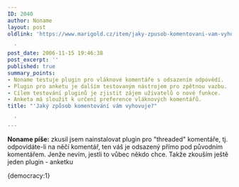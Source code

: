 ```yaml
---
ID: 2040
author: Noname
layout: post
oldlink: 'https://www.marigold.cz/item/jaky-zpusob-komentovani-vam-vyhovuje

  '
post_date: 2006-11-15 19:46:38
post_excerpt: ''
published: true
summary_points:
- Noname testuje plugin pro vláknové komentáře s odsazením odpovědí.
- Plugin pro anketu je dalším testovaným nástrojem pro zpětnou vazbu.
- Cílem testování pluginů je zjistit zájem uživatelů o nové funkce.
- Anketa má sloužit k určení preference vláknových komentářů.
title: "'Jaký způsob komentování vám vyhovuje?"

  '
---
```


<texy>**Noname píše:** zkusil jsem nainstalovat plugin pro "threaded" komentáře, tj. odpovídáte-li na něčí komentář, ten váš je odsazený přímo pod původním komentářem. Jenže nevím, jestli to vůbec někdo chce. Takže zkouším ještě jeden plugin - anketku

<div>{democracy:1}</div>